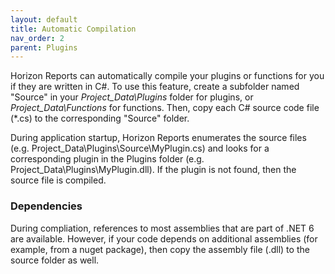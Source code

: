 ```yaml
---
layout: default
title: Automatic Compilation
nav_order: 2
parent: Plugins
---
```


Horizon Reports can automatically compile your plugins or functions for you if they are written in C#. To use this feature, create a subfolder named "Source" in your *Project_Data\Plugins* folder for plugins, or *Project_Data\Functions* for functions. Then, copy each C# source code file (*.cs) to the corresponding "Source" folder.

During application startup, Horizon Reports enumerates the source files (e.g. Project_Data\Plugins\Source\MyPlugin.cs) and looks for a corresponding plugin in the Plugins folder (e.g. Project_Data\Plugins\MyPlugin.dll). If the plugin is not found, then the source file is compiled.

### Dependencies

During compliation, references to most assemblies that are part of .NET 6 are available. However, if your code depends on additional assemblies (for example, from a nuget package), then copy the assembly file (.dll) to the source folder as well.